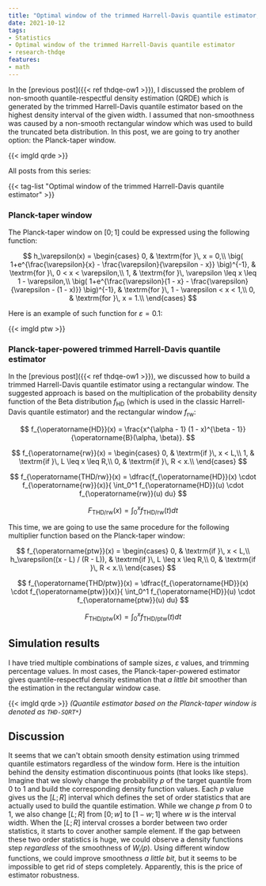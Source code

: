 ```yaml
---
title: "Optimal window of the trimmed Harrell-Davis quantile estimator, Part 2: Trying Planck-taper window"
date: 2021-10-12
tags:
- Statistics
- Optimal window of the trimmed Harrell-Davis quantile estimator
- research-thdqe
features:
- math
---
```


In the [previous post]({{< ref thdqe-ow1 >}}),
  I discussed the problem of non-smooth quantile-respectful density estimation (QRDE)
  which is generated by the trimmed Harrell-Davis quantile estimator
  based on the highest density interval of the given width.
I assumed that non-smoothness was caused by a non-smooth rectangular window
  which was used to build the truncated beta distribution.
In this post, we are going to try another option: the Planck-taper window.

{{< imgld qrde >}}

<!--more-->

All posts from this series:

{{< tag-list "Optimal window of the trimmed Harrell-Davis quantile estimator" >}}

### Planck-taper window

The Planck-taper window on $[0;1]$ could be expressed using the following function:

$$
h_\varepsilon(x) = \begin{cases}
0, & \textrm{for }\, x = 0,\\
\big( 1+e^{\frac{\varepsilon}{x} - \frac{\varepsilon}{\varepsilon - x}} \big)^{-1}, & \textrm{for }\, 0 < x < \varepsilon,\\
1, & \textrm{for }\, \varepsilon \leq x \leq 1 - \varepsilon,\\
\big( 1+e^{\frac{\varepsilon}{1 - x} - \frac{\varepsilon}{\varepsilon - (1 - x)}} \big)^{-1}, & \textrm{for }\, 1 - \varepsilon < x < 1,\\
0, & \textrm{for }\, x = 1.\\
\end{cases}
$$

Here is an example of such function for $\varepsilon = 0.1$:

{{< imgld ptw >}}

### Planck-taper-powered trimmed Harrell-Davis quantile estimator

In the [previous post]({{< ref thdqe-ow1 >}}),
  we discussed how to build a trimmed Harrell-Davis quantile estimator using a rectangular window.
The suggested approach is based on the multiplication of
  the probability density function of the Beta distribution $f_{\operatorname{HD}}$
  (which is used in the classic Harrell-Davis quantile estimator)
  and the rectangular window $f_{\operatorname{rw}}$:

$$
f_{\operatorname{HD}}(x) = \frac{x^{\alpha - 1} (1 - x)^{\beta - 1}}{\operatorname{B}(\alpha, \beta)}.
$$

$$
f_{\operatorname{rw}}(x) = \begin{cases}
0, & \textrm{if }\, x < L,\\
1, & \textrm{if }\, L \leq x \leq R,\\
0, & \textrm{if }\, R < x.\\
\end{cases}
$$

$$
f_{\operatorname{THD/rw}}(x) = \dfrac{f_{\operatorname{HD}}(x) \cdot f_{\operatorname{rw}}(x)}{
\int_0^1 f_{\operatorname{HD}}(u) \cdot f_{\operatorname{rw}}(u) du}
$$

$$
F_{\operatorname{THD/rw}}(x) = \int_0^x f_{\operatorname{THD/rw}}(t) dt
$$

This time, we are going to use the same procedure for the following multiplier function based on the Planck-taper window:

$$
f_{\operatorname{ptw}}(x) = \begin{cases}
0, & \textrm{if }\, x < L,\\
h_\varepsilon((x - L) / (R - L)), & \textrm{if }\, L \leq x \leq R,\\
0, & \textrm{if }\, R < x.\\
\end{cases}
$$

$$
f_{\operatorname{THD/ptw}}(x) = \dfrac{f_{\operatorname{HD}}(x) \cdot f_{\operatorname{ptw}}(x)}{
\int_0^1 f_{\operatorname{HD}}(u) \cdot f_{\operatorname{ptw}}(u) du}
$$

$$
F_{\operatorname{THD/ptw}}(x) = \int_0^x f_{\operatorname{THD/ptw}}(t) dt
$$

## Simulation results

I have tried multiple combinations of sample sizes, $\varepsilon$ values, and trimming percentage values.
In most cases, the Planck-taper-powered estimator gives quantile-respectful density estimation that
  *a little bit* smoother than the estimation in the rectangular window case.

{{< imgld qrde >}}
*(Quantile estimator based on the Planck-taper window is denoted as `THD-SQRT*`)*

## Discussion

It seems that we can't obtain smooth density estimation using trimmed quantile estimators regardless of the window form.
Here is the intuition behind the density estimation discontinuous points (that looks like steps).
Imagine that we slowly change the probability $p$ of the target quantile from $0$ to $1$
  and build the corresponding density function values.
Each $p$ value gives us the $[L;R]$ interval which defines the set of order statistics that are actually used to build
  the quantile estimation.
While we change $p$ from $0$ to $1$, we also change $[L;R]$ from $[0;w]$ to $[1-w;1]$ where $w$ is the interval width.
When the $[L;R]$ interval crosses a border between two order statistics, it starts to cover another sample element.
If the gap between these two order statistics is huge, we could observe a density functions step
  *regardless* of the smoothness of $W_i(p)$.
Using different window functions, we could improve smoothness *a little bit*, but it seems to be impossible
  to get rid of steps completely.
Apparently, this is the price of estimator robustness.
